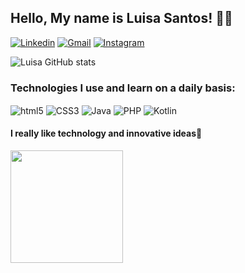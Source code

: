 ## Hello, My name is Luisa Santos! 👋🏽

[![Linkedin](https://img.shields.io/badge/LinkedIn-005b8f?style=for-the-badge&logo=linkedin&logoColor=white)](https://www.linkedin.com/in/luisa-s-823820278/?lipi=urn%3Ali%3Apage%3Ad_flagship3_feed%3BDbTYdw%2FeSpiH%2Bgs%2BIhKEfQ%3D%3D)
[![Gmail](https://img.shields.io/badge/Gmail-005b8f?style=for-the-badge&logo=gmail&logoColor=white)](https://myaccount.google.com/?utm_source=OGB&utm_medium=app&authuser=0)
[![Instagram](https://img.shields.io/badge/Instagram-005b8f?style=for-the-badge&logo=instagram&logoColor=white)](https://instagram.com/luisasantooss)


![Luisa GitHub stats](https://github-readme-stats.vercel.app/api?username=LuisaSantosSilva&show_icons=true&title_color=ffffff&bg_color=DEG,1c1c1c,005b8f&text_color=ffffff&icon_color=ffffff&ring_color=ffffff)


### Technologies I use and learn on a daily basis:

<div style="display: inline_block">
    <img align="center" alt="html5" src="https://img.shields.io/badge/HTML5-005b8f?style=for-the-badge&logo=html5&logoColor=white"/>
    <img align="center" alt="CSS3" src="https://img.shields.io/badge/CSS3-005b8f?style=for-the-badge&logo=css3&logoColor=white"/>
    <img align="center" alt="Java" src="https://img.shields.io/badge/Java-005b8f?style=for-the-badge&logo=openjdk&logoColor=white"/>
    <img align="center" alt="PHP" src="https://img.shields.io/badge/PHP-005b8f?style=for-the-badge&logo=php&logoColor=white"/>
    <img align="center" alt="Kotlin" src="https://img.shields.io/badge/Kotlin-005b8f?&style=for-the-badge&logo=kotlin&logoColor=white"/>
</div>

#### I really like technology and innovative ideas🎯

<div>
<a href="https://github.com/LuisaSantosSilva">
<img loading="lazy" height="180em" src="https://github-readme-stats.vercel.app/api/top-langs/?username=LuisaSantosSilva&layout=compact&title_color=ffffff&bg_color=DEG,1c1c1c,005b8f&text_color=ffffff&icon_color=ffffff&ring_color=ffffff"/>
</div>

